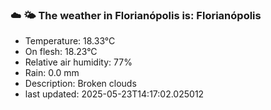 ### ☁️ 🌤️  The weather in Florianópolis is: Florianópolis

- Temperature: 18.33°C
- On flesh: 18.23°C
- Relative air humidity: 77%
- Rain: 0.0 mm
- Description: Broken clouds
- last updated: 2025-05-23T14:17:02.025012
